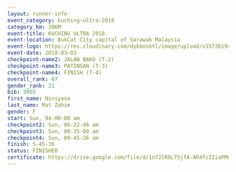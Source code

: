 ```yaml
--- 
layout: runner-info 
event_category: kuching-ultra-2018 
category_km: 30KM 
event-title: KUCHING ULTRA 2018 
event-location: BukCat City capital of Sarawak Malaysia 
event-logo: https://res.cloudinary.com/dykbosktl/image/upload/v1573619473/Logo/kuching-ultra-2018-logo_tlpvm5.png 
event-date: 2018-03-03 
checkpoint-name2: JALAN BAKO (T-2) 
checkpoint-name3: PATINGAN (T-3) 
checkpoint-name4: FINISH (T-4) 
overall_rank: 67
gender_rank: 21
bib: 3055
first_name: Niniyana
last_name: Mat Zahim
gender: F
start: Sun, 04-00-00 am
checkpoint2: Sun, 06-22-46 am
checkpoint3: Sun, 08-35-00 am
checkpoint4: Sun, 09-45-36 am
finish: 5-45-36
status: FINISHER
certificate: https://drive.google.com/file/d/1n72lR0LTSjfA-AR4fcIIiaPMQ7BMJpP5/view?usp=sharing
--- 
```

